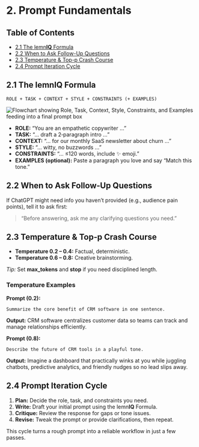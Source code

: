 # 2. Prompt Fundamentals

## Table of Contents
- [2.1 The lemn**IQ** Formula](#21-the-lemniq-formula)
- [2.2 When to Ask Follow-Up Questions](#22-when-to-ask-follow-up-questions)
- [2.3 Temperature & Top-p Crash Course](#23-temperature--top-p-crash-course)
- [2.4 Prompt Iteration Cycle](#24-prompt-iteration-cycle)

## 2.1 The lemn**IQ** Formula
```
ROLE + TASK + CONTEXT + STYLE + CONSTRAINTS (+ EXAMPLES)
```
![Flowchart showing Role, Task, Context, Style, Constraints, and Examples feeding into a final prompt box](lemniq-formula.svg)

* **ROLE:** “You are an empathetic copywriter …”
* **TASK:** “… draft a 2‑paragraph intro …”
* **CONTEXT:** “… for our monthly SaaS newsletter about churn …”
* **STYLE:** “… witty, no buzzwords …”
* **CONSTRAINTS:** “… ≤120 words, include ✨ emoji.”
* **EXAMPLES (optional):** Paste a paragraph you love and say “Match this tone.”

## 2.2 When to Ask Follow‑Up Questions
If ChatGPT might need info you haven’t provided (e.g., audience pain points), tell it to ask first:
> “Before answering, ask me any clarifying questions you need.”

## 2.3 Temperature & Top‑p Crash Course
* **Temperature 0.2 – 0.4:** Factual, deterministic.
* **Temperature 0.6 – 0.8:** Creative brainstorming.

*Tip:* Set **max_tokens** and **stop** if you need disciplined length.

### Temperature Examples
**Prompt (0.2):**
```
Summarize the core benefit of CRM software in one sentence.
```
**Output:**
CRM software centralizes customer data so teams can track and manage relationships efficiently.

**Prompt (0.8):**
```
Describe the future of CRM tools in a playful tone.
```
**Output:**
Imagine a dashboard that practically winks at you while juggling chatbots, predictive analytics, and friendly nudges so no lead slips away.

## 2.4 Prompt Iteration Cycle
1. **Plan:** Decide the role, task, and constraints you need.
2. **Write:** Draft your initial prompt using the lemn**IQ** Formula.
3. **Critique:** Review the response for gaps or tone issues.
4. **Revise:** Tweak the prompt or provide clarifications, then repeat.

This cycle turns a rough prompt into a reliable workflow in just a few passes.
